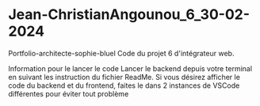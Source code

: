 # Jean-ChristianAngounou_6_30-02-2024

Portfolio-architecte-sophie-bluel
Code du projet 6 d'intégrateur web.

Information pour le lancer le code
Lancer le backend depuis votre terminal en suivant les instruction du fichier ReadMe.
Si vous désirez afficher le code du backend et du frontend, faites le dans 2 instances de VSCode différentes pour éviter tout problème
